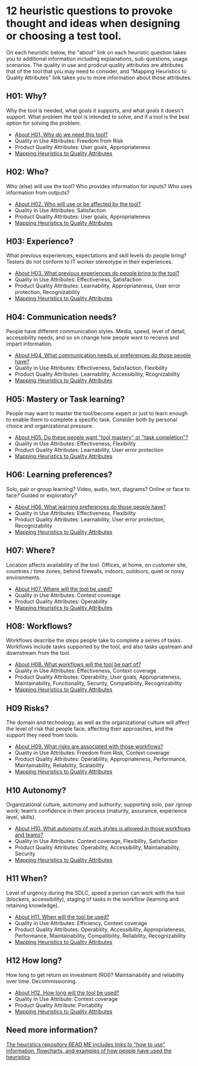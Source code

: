 # 12 heuristic questions to provoke thought and ideas when designing or choosing a test tool.  

On each heuristic below, the "about" link on each heuristic question takes you to additional information including explanations, sub-questions, usage scenarios. The quality in use and prodcut quality attributes are attributes that of the tool that you may need to consider, and "Mapping Heuristics to Quality Attributes" link takes you to more information about those attributes.

## H01: Why?	

Why the tool is needed, what goals it supports, and what goals it doesn't support. What problem the tool is intended to solve, and if a tool is the best option for solving the problem.

- [About H01. Why do we need this tool?](H01-Why-do-we-need-this-tool.md)
- Quality in Use Attributes: Freedom from Risk
- Product Quality Attributes: User goals, Appropriateness
- [Mapping Heuristics to Quality Attributes](Qualityattributesv2.md)
  

## H02: Who? 

Who (else) will use the tool? Who provides information for inputs? Who uses information from outputs?	

- [About H02. Who will use or be affected by the tool?](H02-Who-will-use-or-be-affected-by-this-tool.md)
- Quality in Use Attributes: Satisfaction
- Product Quality Attributes: User goals, Appropriateness
- [Mapping Heuristics to Quality Attributes](Qualityattributesv2.md)

## H03: Experience? 

What previous experiences, expectations and skill levels do people bring? Testers do not conform to IT worker stereotype in their experiences.	

- [About H03. What previous experiences do people bring to the tool?](H03-What-previous-experiences-do-people-bring-to-the-tool.md)
- Quality in Use Attributes: Effectiveness, Satisfaction
- Product Quality Attributes: Learnability, Appropriateness, User error protection, Recognizability
- [Mapping Heuristics to Quality Attributes](Qualityattributesv2.md)



## H04: Communication needs?	

People have different communication styles. Media, speed, level of detail, accessibility needs, and so on change how people want to receive and impart information.	

- [About H04. What communication needs or preferences do those people have?](H04-What-communication-needs-or-preferences-do-those-people-have.md)
- Quality in Use Attributes: Effectiveness, Satisfaction, Flexibility
- Product Quality Attributes: Learnability, Accessibility, Rcognizability
- [Mapping Heuristics to Quality Attributes](Qualityattributesv2.md)


## H05: Mastery or Task learning? 	

People may want to master the tool/become expert or just to learn enough to enable them to complete a specific task. Consider both by personal choice and organizational pressure.	

- [About H05. Do these people want "tool mastery" or "task completion"?](H05-personal-learning-goal-mastery-or-task-based.md)
- Quality in Use Attributes: Effectiveness, Flexibility
- Product Quality Attributes: Learnability, User error protection
- [Mapping Heuristics to Quality Attributes](Qualityattributesv2.md)


## H06: Learning preferences?	

Solo, pair or group learning? Video, audio, text, diagrams? Online or face to face? Guided or exploratory?	

- [About H06. What learning preferences do those people have?](H06-What-learning-preferences-do-those-people-have.md)
- Quality in Use Attributes: Effectiveness, Flexibility
- Product Quality Attributes: Learnability, User error protection, Recognizability
- [Mapping Heuristics to Quality Attributes](Qualityattributesv2.md)


## H07: Where?

Location affects availability of the tool. Offices, at home, on customer site, countries / time zones, behind firewalls, indoors, outdoors, quiet or noisy environments.	

- [About H07. Where will the tool be used?](H07-Where-will-the-tool-be-used.md)
- Quality in Use Attributes: Context coverage
- Product Quality Attributes: Operability
- [Mapping Heuristics to Quality Attributes](Qualityattributesv2.md)


## H08: Workflows?	

Workflows describe the steps people take to complete a series of tasks. Workflows include tasks supported by the tool, and also tasks upstream and downstream from the tool.	

- [About H08. What workflows will the tool be part of?](H08-What-workflows-will-the-tool-be-part-of.md)
- Quality in Use Attributes: Effectiveness, Context coverage
- Product Quality Attributes: Operability, User goals, Appropriateness, Maintainability, Functionality, Security, Compatibility, Recognizability
- [Mapping Heuristics to Quality Attributes](Qualityattributesv2.md)


## H09 Risks?

The domain and technology, as well as the organizational culture will affect the level of risk that people face, affecting their approaches, and the support they need from tools. 	

- [About H09. What risks are associated with those workflows?](H09-What-risks-are-associated-with-those-workflows.md)
- Quality in Use Attributes: Freedom from Risk, Context coverage
- Product Quality Attributes: Operability, Appropriateness, Performance, Maintainability, Reliability, Scalability
- [Mapping Heuristics to Quality Attributes](Qualityattributesv2.md)


## H10 Autonomy?	

Organizational culture, autonomy and authority; supporting solo, pair /group work; team’s confidence in their process (maturity, assurance, experience level, skills).	

- [About H10. What autonomy of work styles is allowed in those workflows and teams?](H10-What-autonomy-of-work-styles.md)
- Quality in Use Attributes: Context coverage, Flexibility, Satisfaction
- Product Quality Attributes: Operability, Accessibility, Maintainability, Security
- [Mapping Heuristics to Quality Attributes](Qualityattributesv2.md)


## H11 When?

Level of urgency during the SDLC, speed a person can work with the tool (blockers, accessibility), staging of tasks in the workflow (learning and retaining knowledge). 	

- [About H11. When will the tool be used?](H11-When-will-the-tool-be-used.md)
- Quality in Use Attributes: Efficiency, Context coverage
- Product Quality Attributes: Operability, Accessibility, Appropriateness, Performance, Maintainability, Compatibility, Reliability, Recognizability
- [Mapping Heuristics to Quality Attributes](Qualityattributesv2.md)


## H12 How long?

How long to get return on investment (ROI)? Maintainability and reliability over time. Decommissioning.	

- [About H12. How long will the tool be used?](H12-How-long-will-the-tool-be-used.md)
- Quality in Use Attribute: Context coverage
- Product Quality Attribute: Portability
- [Mapping Heuristics to Quality Attributes](Qualityattributesv2.md)



## Need more information?

[The heuristics repository READ ME includes links to "how to use" information, flowcharts, and examples of how people have used the heuristics](https://github.com/hci-lab-um/heuristics-for-test-tool-design/blob/main/README.md)

